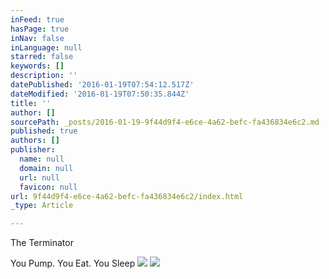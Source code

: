 ```yaml
---
inFeed: true
hasPage: true
inNav: false
inLanguage: null
starred: false
keywords: []
description: ''
datePublished: '2016-01-19T07:54:12.517Z'
dateModified: '2016-01-19T07:50:35.844Z'
title: ''
author: []
sourcePath: _posts/2016-01-19-9f44d9f4-e6ce-4a62-befc-fa436834e6c2.md
published: true
authors: []
publisher:
  name: null
  domain: null
  url: null
  favicon: null
url: 9f44d9f4-e6ce-4a62-befc-fa436834e6c2/index.html
_type: Article

---
```

The Terminator

You Pump. You Eat. You Sleep
![](https://the-grid-user-content.s3-us-west-2.amazonaws.com/2a971975-f2a1-4a10-85c3-ce671203c973.jpg)
![](https://the-grid-user-content.s3-us-west-2.amazonaws.com/c76180a5-e6e4-47db-a7b5-81221341438a.jpg)